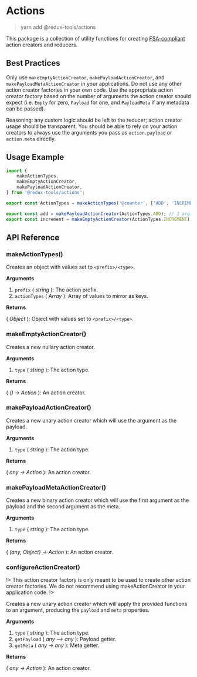 # Actions

> yarn add @redux-tools/actions

This package is a collection of utility functions for creating [FSA-compliant](https://github.com/redux-utilities/flux-standard-action) action creators and reducers.

## Best Practices

Only use `makeEmptyActionCreator`, `makePayloadActionCreator`, and `makePayloadMetaActionCreator` in your applications. Do not use any other action creator factories in your own code. Use the appropriate action creator factory based on the number of arguments the action creator should expect (i.e. `Empty` for zero, `Payload` for one, and `PayloadMeta` if any metadata can be passed).

Reasoning: any custom logic should be left to the reducer; action creator usage should be transparent. You should be able to rely on your action creators to always use the arguments you pass as `action.payload` or `action.meta` directly.

## Usage Example

```js
import {
	makeActionTypes,
	makeEmptyActionCreator,
	makePayloadActionCreator,
} from '@redux-tools/actions';

export const ActionTypes = makeActionTypes('@counter', ['ADD', 'INCREMENT']);

export const add = makePayloadActionCreator(ActionTypes.ADD); // 1 arg.
export const increment = makeEmptyActionCreator(ActionTypes.INCREMENT); // 0 args.
```

## API Reference

### makeActionTypes()

Creates an object with values set to `<prefix>/<type>`.

**Arguments**

1. `prefix` ( _string_ ): The action prefix.
2. `actionTypes` ( _Array_ ): Array of values to mirror as keys.

**Returns**

( _Object_ ): Object with values set to `<prefix>/<type>`.

### makeEmptyActionCreator()

Creates a new nullary action creator.

**Arguments**

1. `type` ( _string_ ): The action type.

**Returns**

( _() -> Action_ ): An action creator.

### makePayloadActionCreator()

Creates a new unary action creator which will use the argument as the payload.

**Arguments**

1. `type` ( _string_ ): The action type.

**Returns**

( _any -> Action_ ): An action creator.

### makePayloadMetaActionCreator()

Creates a new binary action creator which will use the first argument as the payload and the second argument as the meta.

**Arguments**

1. `type` ( _string_ ): The action type.

**Returns**

( _(any, Object) -> Action_ ): An action creator.

### configureActionCreator()

!> This action creator factory is only meant to be used to create other action creator factories. We do not recommend using makeActionCreator in your application code.
!>

Creates a new unary action creator which will apply the provided functions to an argument, producing
the `payload` and `meta` properties.

**Arguments**

1. `type` ( _string_ ): The action type.
2. `getPayload` ( _any –> any_ ): Payload getter.
3. `getMeta` ( _any -> any_ ): Meta getter.

**Returns**

( _any -> Action_ ): An action creator.
